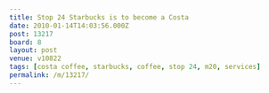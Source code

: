 ```yaml
---
title: Stop 24 Starbucks is to become a Costa
date: 2010-01-14T14:03:56.000Z
post: 13217
board: 8
layout: post
venue: v10822
tags: [costa coffee, starbucks, coffee, stop 24, m20, services]
permalink: /m/13217/
---
```


